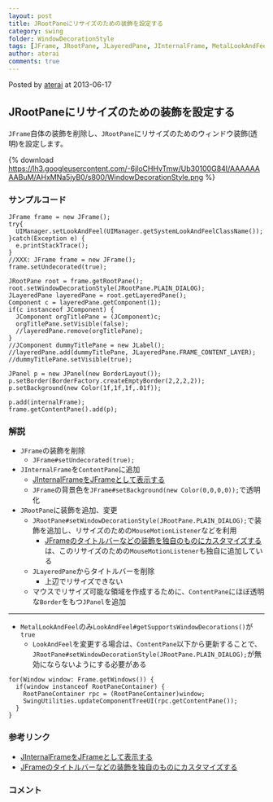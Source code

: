 ```yaml
---
layout: post
title: JRootPaneにリサイズのための装飾を設定する
category: swing
folder: WindowDecorationStyle
tags: [JFrame, JRootPane, JLayeredPane, JInternalFrame, MetalLookAndFeel]
author: aterai
comments: true
---
```


Posted by [aterai](http://terai.xrea.jp/aterai.html) at 2013-06-17

## JRootPaneにリサイズのための装飾を設定する
`JFrame`自体の装飾を削除し、`JRootPane`にリサイズのためのウィンドウ装飾(透明)を設定します。

{% download https://lh3.googleusercontent.com/-6jloCHHvTmw/Ub30100G84I/AAAAAAAABuM/AHxMNa5jyB0/s800/WindowDecorationStyle.png %}

### サンプルコード
<pre class="prettyprint"><code>JFrame frame = new JFrame();
try{
  UIManager.setLookAndFeel(UIManager.getSystemLookAndFeelClassName());
}catch(Exception e) {
  e.printStackTrace();
}
//XXX: JFrame frame = new JFrame();
frame.setUndecorated(true);

JRootPane root = frame.getRootPane();
root.setWindowDecorationStyle(JRootPane.PLAIN_DIALOG);
JLayeredPane layeredPane = root.getLayeredPane();
Component c = layeredPane.getComponent(1);
if(c instanceof JComponent) {
  JComponent orgTitlePane = (JComponent)c;
  orgTitlePane.setVisible(false);
  //layeredPane.remove(orgTitlePane);
}
//JComponent dummyTitlePane = new JLabel();
//layeredPane.add(dummyTitlePane, JLayeredPane.FRAME_CONTENT_LAYER);
//dummyTitlePane.setVisible(true);

JPanel p = new JPanel(new BorderLayout());
p.setBorder(BorderFactory.createEmptyBorder(2,2,2,2));
p.setBackground(new Color(1f,1f,1f,.01f));

p.add(internalFrame);
frame.getContentPane().add(p);
</code></pre>

### 解説
- `JFrame`の装飾を削除
    - `JFrame#setUndecorated(true);`
- `JInternalFrame`を`ContentPane`に追加
    - [JInternalFrameをJFrameとして表示する](http://terai.xrea.jp/Swing/InternalFrameTitleBar.html)
    - `JFrame`の背景色を`JFrame#setBackground(new Color(0,0,0,0));`で透明化
- `JRootPane`に装飾を追加、変更
    - `JRootPane#setWindowDecorationStyle(JRootPane.PLAIN_DIALOG);`で装飾を追加し、リサイズのための`MouseMotionListener`などを利用
        - [JFrameのタイトルバーなどの装飾を独自のものにカスタマイズする](http://terai.xrea.jp/Swing/CustomDecoratedFrame.html)は、このリサイズのための`MouseMotionListener`も独自に追加している
    - `JLayeredPane`からタイトルバーを削除
        - 上辺でリサイズできない
    - マウスでリサイズ可能な領域を作成するために、`ContentPane`にほぼ透明な`Border`をもつ`JPanel`を追加

<!-- dummy comment line for breaking list -->

- - - -
- `MetalLookAndFeel`のみ`LookAndFeel#getSupportsWindowDecorations()`が`true`
    - `LookAndFeel`を変更する場合は、`ContentPane`以下から更新することで、`JRootPane#setWindowDecorationStyle(JRootPane.PLAIN_DIALOG);`が無効にならないようにする必要がある

<!-- dummy comment line for breaking list -->

<pre class="prettyprint"><code>for(Window window: Frame.getWindows()) {
  if(window instanceof RootPaneContainer) {
    RootPaneContainer rpc = (RootPaneContainer)window;
    SwingUtilities.updateComponentTreeUI(rpc.getContentPane());
  }
}
</code></pre>

### 参考リンク
- [JInternalFrameをJFrameとして表示する](http://terai.xrea.jp/Swing/InternalFrameTitleBar.html)
- [JFrameのタイトルバーなどの装飾を独自のものにカスタマイズする](http://terai.xrea.jp/Swing/CustomDecoratedFrame.html)

<!-- dummy comment line for breaking list -->

### コメント
